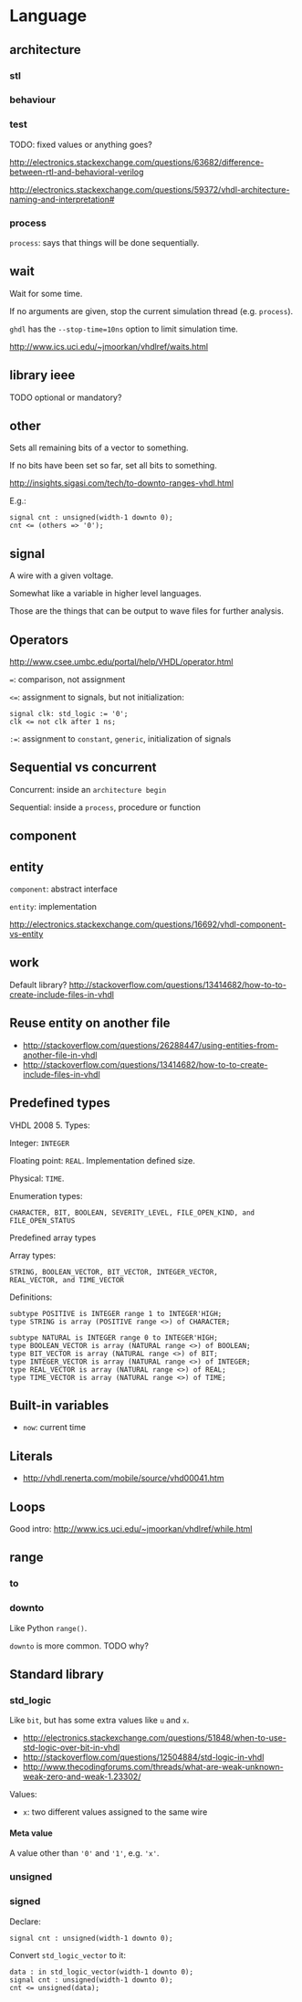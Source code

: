 # Language

## architecture

### stl

### behaviour

### test

TODO: fixed values or anything goes?

<http://electronics.stackexchange.com/questions/63682/difference-between-rtl-and-behavioral-verilog>

<http://electronics.stackexchange.com/questions/59372/vhdl-architecture-naming-and-interpretation#>

### process

`process`: says that things will be done sequentially.

## wait

Wait for some time.

If no arguments are given, stop the current simulation thread (e.g. `process`).

`ghdl` has the `--stop-time=10ns` option to limit simulation time.

<http://www.ics.uci.edu/~jmoorkan/vhdlref/waits.html>

## library ieee

TODO optional or mandatory?

## other

Sets all remaining bits of a vector to something.

If no bits have been set so far, set all bits to something.

<http://insights.sigasi.com/tech/to-downto-ranges-vhdl.html>

E.g.:

    signal cnt : unsigned(width-1 downto 0);
    cnt <= (others => '0');

## signal

A wire with a given voltage.

Somewhat like a variable in higher level languages.

Those are the things that can be output to wave files for further analysis.

## Operators

<http://www.csee.umbc.edu/portal/help/VHDL/operator.html>

`=`: comparison, not assignment

`<=`: assignment to signals, but not initialization:

    signal clk: std_logic := '0';
    clk <= not clk after 1 ns;

`:=`: assignment to `constant`, `generic`, initialization of signals

## Sequential vs concurrent

Concurrent: inside an `architecture begin`

Sequential: inside a `process`, procedure or function

## component

## entity

`component`: abstract interface

`entity`: implementation

<http://electronics.stackexchange.com/questions/16692/vhdl-component-vs-entity>

## work

Default library? <http://stackoverflow.com/questions/13414682/how-to-to-create-include-files-in-vhdl>

## Reuse entity on another file

- <http://stackoverflow.com/questions/26288447/using-entities-from-another-file-in-vhdl>
- <http://stackoverflow.com/questions/13414682/how-to-to-create-include-files-in-vhdl>

## Predefined types

VHDL 2008 5. Types:

Integer: `INTEGER`

Floating point: `REAL`. Implementation defined size.

Physical: `TIME`.

Enumeration types:

    CHARACTER, BIT, BOOLEAN, SEVERITY_LEVEL, FILE_OPEN_KIND, and FILE_OPEN_STATUS

Predefined array types

Array types:

    STRING, BOOLEAN_VECTOR, BIT_VECTOR, INTEGER_VECTOR,
    REAL_VECTOR, and TIME_VECTOR

Definitions:

    subtype POSITIVE is INTEGER range 1 to INTEGER'HIGH;
    type STRING is array (POSITIVE range <>) of CHARACTER;

    subtype NATURAL is INTEGER range 0 to INTEGER'HIGH;
    type BOOLEAN_VECTOR is array (NATURAL range <>) of BOOLEAN;
    type BIT_VECTOR is array (NATURAL range <>) of BIT;
    type INTEGER_VECTOR is array (NATURAL range <>) of INTEGER;
    type REAL_VECTOR is array (NATURAL range <>) of REAL;
    type TIME_VECTOR is array (NATURAL range <>) of TIME;

## Built-in variables

- `now`: current time

## Literals

- <http://vhdl.renerta.com/mobile/source/vhd00041.htm>

## Loops

Good intro: <http://www.ics.uci.edu/~jmoorkan/vhdlref/while.html>

## range

### to

### downto

Like Python `range()`.

`downto` is more common. TODO why?

## Standard library

### std_logic

Like `bit`, but has some extra values like `u` and `x`.

- <http://electronics.stackexchange.com/questions/51848/when-to-use-std-logic-over-bit-in-vhdl>
- <http://stackoverflow.com/questions/12504884/std-logic-in-vhdl>
- <http://www.thecodingforums.com/threads/what-are-weak-unknown-weak-zero-and-weak-1.23302/>

Values:

- `x`: two different values assigned to the same wire

#### Meta value

A value other than `'0'` and `'1'`, e.g. `'x'`.

### unsigned

### signed

Declare:

    signal cnt : unsigned(width-1 downto 0);

Convert `std_logic_vector` to it:

    data : in std_logic_vector(width-1 downto 0);
    signal cnt : unsigned(width-1 downto 0);
    cnt <= unsigned(data);
